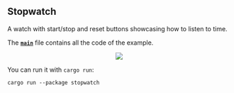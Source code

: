 ## Stopwatch

A watch with start/stop and reset buttons showcasing how to listen to time.

The __[`main`]__ file contains all the code of the example.

<div align="center">
  <img src="https://iced.rs/examples/stopwatch.gif">
</div>

You can run it with `cargo run`:
```
cargo run --package stopwatch
```

[`main`]: src/main.rs
